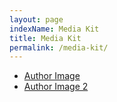 ```yaml
---
layout: page
indexName: Media Kit
title: Media Kit
permalink: /media-kit/
---
```


<ul>
<li> <a href="/media/prateeksrivastava.jpg" target="_blank" rel="noopener noreferrer">Author Image</a> </li>
<li> <a href="/media/prateeksrivastava2.jpg" target="_blank" rel="noopener noreferrer">Author Image 2</a> </li>
<!-- <li> <a href="/media/sample.pdf" target="_blank" rel="noopener noreferrer">sample pdf</a> </li> -->
</ul>
